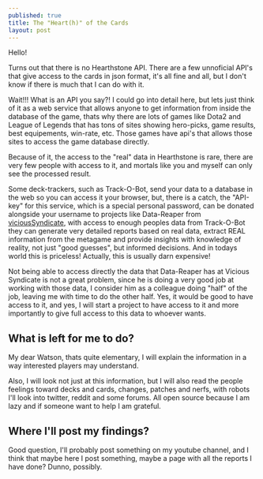 ```yaml
---
published: true
title: The "Heart(h)" of the Cards
layout: post
---
```

Hello!

Turns out that there is no Hearthstone API. There are a few unnoficial API's that give access to the cards in json format, it's all fine and all, but I don't know if there is much that I can do with it.

Wait!!! What is an API you say?! I could go into detail here, but lets just think of it as a web service that allows anyone to get information from inside the database of the game, thats why there are lots of games like Dota2 and League of Legends that has tons of sites showing hero-picks, game results, best equipements, win-rate, etc. Those games have api's that allows those sites to access the game database directly.

Because of it, the access to the "real" data in Hearthstone is rare, there are very few people with access to it, and mortals like you and myself can only see the processed result.

Some deck-trackers, such as Track-O-Bot, send your data to a database in the web so you can access it your browser, but, there is a catch, the "API-key" for this service, which is a special personal password, can be donated alongside your username to projects like Data-Reaper from [viciousSyndicate](http://www.vicioussyndicate.com/ "Good site, really!"), with access to enough peoples data from Track-O-Bot they can generate very detailed reports based on real data, extract REAL information from the metagame and provide insights with knowledge of reality, not just "good guesses", but informed decisions. And in todays world this is priceless! Actually, this is usually darn expensive!

Not being able to access directly the data that Data-Reaper has at Vicious Syndicate is not a great problem, since he is doing a very good job at working with those data, I consider him as a colleague doing "half" of the job, leaving me with time to do the other half. Yes, it would be good to have access to it, and yes, I will start a project to have access to it and more importantly to give full access to this data to whoever wants.

## What is left for me to do?

My dear Watson, thats quite elementary, I will explain the information in a way interested players may understand.

Also, I will look not just at this information, but I will also read the people feelings toward decks and cards, changes, patches and nerfs, with robots I'll look into twitter, reddit and some forums. All open source because I am lazy and if someone want to help I am grateful.

## Where I'll post my findings?
Good question, I'll probably post something on my youtube channel, and I think that maybe here I post something, maybe a page with all the reports I have done? Dunno, possibly.